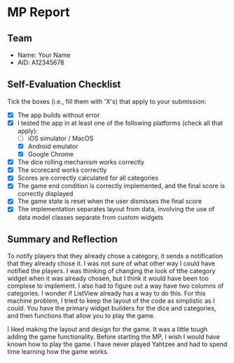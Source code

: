 # MP Report

## Team

- Name: Your Name
- AID: A12345678

## Self-Evaluation Checklist

Tick the boxes (i.e., fill them with 'X's) that apply to your submission:

- [X] The app builds without error
- [X] I tested the app in at least one of the following platforms (check all
      that apply):
  - [ ] iOS simulator / MacOS
  - [X] Android emulator
  - [X] Google Chrome
- [X] The dice rolling mechanism works correctly
- [X] The scorecard works correctly
- [X] Scores are correctly calculated for all categories
- [X] The game end condition is correctly implemented, and the final score is
      correctly displayed
- [X] The game state is reset when the user dismisses the final score
- [X] The implementation separates layout from data, involving the use of data
      model classes separate from custom widgets

## Summary and Reflection

To notify players that they already chose a category, it sends a notification that they already chose it. I was not sure of what other way I could have notified the players. I was thinking of changing the look of tthe category widget when it was already chosen, but I think it would have been too complexe to implement. I also had to figure out a way have two columns of categories. I wonder if ListView already has a way to do this.
For this machine problem, I tried to keep the layout of the code as simplistic as I could. You have the primary widget builders for the dice and categories, and then functions that allow you to play the game.   

I liked making the layout and design for the game. It was a little tough adding the game functionality. Before starting the MP, I wish I would have known how to play the game. I have never played Yahtzee and had to spend time learning how the game works.